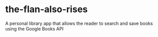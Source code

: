 # the-flan-also-rises
A personal library app that allows the reader to search and save books using the Google Books API